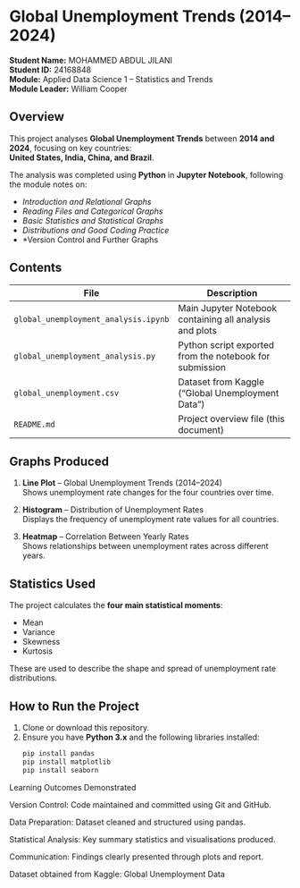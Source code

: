# Global Unemployment Trends (2014–2024)

**Student Name:** MOHAMMED ABDUL JILANI  
**Student ID:** 24168848  
**Module:** Applied Data Science 1 – Statistics and Trends  
**Module Leader:** William Cooper  



## Overview
This project analyses **Global Unemployment Trends** between **2014 and 2024**, focusing on key countries:  
**United States, India, China, and Brazil**.

The analysis was completed using **Python** in **Jupyter Notebook**, following the module notes on:
- *Introduction and Relational Graphs*  
- *Reading Files and Categorical Graphs*  
- *Basic Statistics and Statistical Graphs*  
- *Distributions and Good Coding Practice*
- *Version Control and Further Graphs



## Contents
| File | Description |
|------|--------------|
| `global_unemployment_analysis.ipynb` | Main Jupyter Notebook containing all analysis and plots |
| `global_unemployment_analysis.py` | Python script exported from the notebook for submission |
| `global_unemployment.csv` | Dataset from Kaggle (“Global Unemployment Data”) |
| `README.md` | Project overview file (this document) |



## Graphs Produced
1. **Line Plot** – Global Unemployment Trends (2014–2024)  
   Shows unemployment rate changes for the four countries over time.  

2. **Histogram** – Distribution of Unemployment Rates  
   Displays the frequency of unemployment rate values for all countries.  

3. **Heatmap** – Correlation Between Yearly Rates  
   Shows relationships between unemployment rates across different years.



## Statistics Used
The project calculates the **four main statistical moments**:
- Mean  
- Variance  
- Skewness  
- Kurtosis  

These are used to describe the shape and spread of unemployment rate distributions.



## How to Run the Project
1. Clone or download this repository.
2. Ensure you have **Python 3.x** and the following libraries installed:
   ```bash
   pip install pandas
   pip install matplotlib
   pip install seaborn

Learning Outcomes Demonstrated

Version Control: Code maintained and committed using Git and GitHub.

Data Preparation: Dataset cleaned and structured using pandas.

Statistical Analysis: Key summary statistics and visualisations produced.

Communication: Findings clearly presented through plots and report.

Dataset obtained from Kaggle:
Global Unemployment Data
